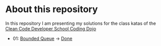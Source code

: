 # About this repository

In this repository I am presenting my solutions for the class katas of the [Clean Code Developer School Coding Dojo](https://ccd-school.de/coding-dojo/ "Coding Dojo")

+ 01: [Bounded Queue](https://ccd-school.de/en/coding-dojo/classes-katas/bounded-queue/ "Bounded Queue") -> [Done](/01_BoundedQueue/ "Project Folder")